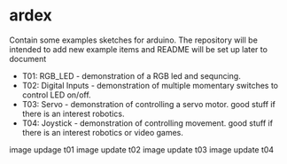 # ardex

Contain some examples sketches for arduino.
The repository will be intended to add new example items and README will be set up later to document
* T01: RGB_LED - demonstration of a RGB led and sequncing.
* T02: Digital Inputs - demonstration of multiple momentary switches to control LED on/off.
* T03: Servo - demonstration of controlling a servo motor. good stuff if there is an interest robotics.
* T04: Joystick - demonstration of controlling movement. good stuff if there is an interest robotics or video games.



image updage t01
image update t02
image update t03
image update t04
